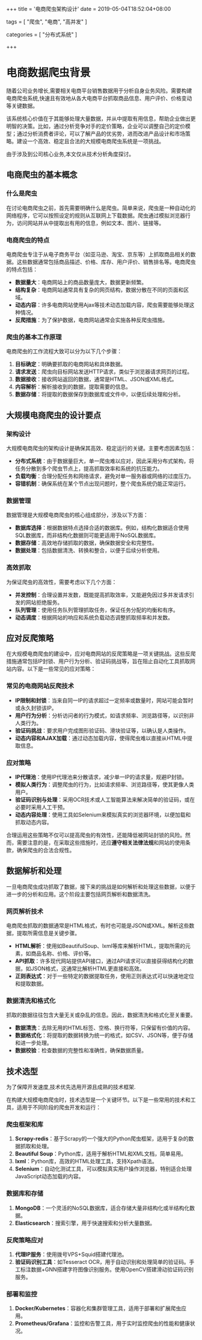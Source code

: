 +++
title = '电商爬虫架构设计'
date = 2019-05-04T18:52:04+08:00

tags = [
    "爬虫",
    "电商",
    "高并发"
]

categories = [
    "分布式系统"
]

+++
# 电商数据爬虫背景

随着公司业务增长,需要相关电商平台销售数据用于分析自身业务风险。需要构建电商爬虫系统,快速且有效地从各大电商平台抓取商品信息、用户评价、价格变动等关键数据。

该系统核心价值在于其能够处理大量数据，并从中提取有用信息，帮助企业做出更明智的决策。比如，通过分析竞争对手的定价策略，企业可以调整自己的定价模型；通过分析消费者评论，可以了解产品的优劣势，进而改进产品设计和市场策略。建设一个高效、稳定且合法的大规模电商爬虫系统是一项挑战。

由于涉及到公司核心业务,本文仅从技术分析角度探讨。

## 电商爬虫的基本概念

### 什么是爬虫
在讨论电商爬虫之前，首先需要明确什么是爬虫。简单来说，爬虫是一种自动化的网络程序，它可以按照设定的规则从互联网上下载数据。爬虫通过模拟浏览器行为，访问网站并从中提取出有用的信息，例如文本、图片、链接等。

### 电商爬虫的特点
电商爬虫专注于从电子商务平台（如亚马逊、淘宝、京东等）上抓取商品相关的数据。这些数据通常包括商品描述、价格、库存、用户评价、销售排名等。电商爬虫的特点包括：

- **数据量大**：电商网站上的商品数量庞大，数据更新频繁。
- **结构复杂**：电商网站通常具有复杂的网页结构，数据分散在不同的页面和区域。
- **动态内容**：许多电商网站使用Ajax等技术动态加载内容，爬虫需要能够处理这种情况。
- **反爬措施**：为了保护数据，电商网站通常会实施各种反爬虫措施。

### 爬虫的基本工作原理
电商爬虫的工作流程大致可以分为以下几个步骤：

1. **目标确定**：明确要抓取的电商网站和具体数据。
2. **请求发送**：爬虫向目标网站发送HTTP请求，类似于浏览器请求网页的过程。
3. **数据接收**：接收网站返回的数据，通常是HTML、JSON或XML格式。
4. **内容解析**：解析接收到的数据，提取需要的信息。
5. **数据存储**：将提取的数据保存到数据库或文件中，以便后续处理和分析。

## 大规模电商爬虫的设计要点

### 架构设计
大规模电商爬虫的架构设计是确保其高效、稳定运行的关键。主要考虑因素包括：

- **分布式系统**：由于数据量巨大，单一爬虫难以应对，因此采用分布式架构，将任务分散到多个爬虫节点上，提高抓取效率和系统的抗压能力。
- **负载均衡**：合理分配任务和网络请求，避免对单一服务器或网络的过度压力。
- **容错机制**：确保系统在某个节点出现问题时，整个爬虫系统仍能正常运行。

### 数据管理
数据管理是大规模电商爬虫的核心组成部分，涉及以下方面：

- **数据库选择**：根据数据特点选择合适的数据库。例如，结构化数据适合使用SQL数据库，而非结构化数据则可能更适用于NoSQL数据库。
- **数据存储**：高效地存储抓取的数据，确保数据安全和完整性。
- **数据处理**：包括数据清洗、转换和整合，以便于后续分析使用。

### 高效抓取
为保证爬虫的高效性，需要考虑以下几个方面：

- **并发控制**：合理设置并发数，既能提高抓取效率，又能避免因过多并发请求引发的网站拒绝服务。
- **队列管理**：使用任务队列管理抓取任务，保证任务分配的均衡和有序。
- **动态调度**：根据网站的响应和系统负载动态调整抓取频率和并发数。

## 应对反爬策略

在大规模电商爬虫的建设中，应对电商网站的反爬策略是一项关键挑战。这些反爬措施通常包括IP封锁、用户行为分析、验证码挑战等，旨在阻止自动化工具抓取网站内容。以下是一些常见的应对策略：

### 常见的电商网站反爬技术
- **IP限制和封锁**：当来自同一IP的请求超过一定频率或数量时，网站可能会暂时或永久封锁该IP。
- **用户行为分析**：分析访问者的行为模式，如请求频率、浏览路径等，以识别非人类行为。
- **验证码挑战**：要求用户完成图形验证码、滑块验证等，以确认是人类操作。
- **动态内容和AJAX加载**：通过动态加载内容，使得爬虫难以直接从HTML中提取信息。

### 应对策略
- **IP代理池**：使用IP代理池来分散请求，减少单一IP的请求量，规避IP封锁。
- **模拟人类行为**：调整爬虫的行为，比如请求频率、浏览路径等，使其更像人类用户。
- **验证码识别与处理**：采用OCR技术或人工智能算法来解决简单的验证码，或在必要时采用人工干预。
- **动态内容处理**：使用工具如Selenium来模拟真实的浏览器环境，以便加载和抓取动态内容。

合理运用这些策略不仅可以提高爬虫的有效性，还能降低被网站封锁的风险。然而，需要注意的是，在采取这些措施时，还应**遵守相关法律法规**和网站的使用条款，确保爬虫的合法合规性。

## 数据解析和处理

一旦电商爬虫成功抓取了数据，接下来的挑战是如何解析和处理这些数据，以便于进一步的分析和应用。这个阶段主要包括网页解析和数据清洗。

### 网页解析技术
电商爬虫抓取的数据通常是HTML格式，有时也可能是JSON或XML。解析这些数据，提取所需信息是关键步骤。

- **HTML解析**：使用如BeautifulSoup、lxml等库来解析HTML，提取所需的元素，如商品名称、价格、评价等。
- **API抓取**：许多现代网站提供API接口，通过API请求可以直接获得结构化的数据，如JSON格式，这通常比解析HTML更直接和高效。
- **正则表达式**：对于一些特定的数据提取任务，使用正则表达式可以快速地定位和提取数据。

### 数据清洗和格式化
抓取的数据往往包含大量无关或杂乱的信息。因此，数据清洗和格式化至关重要。

- **数据清洗**：去除无用的HTML标签、空格、换行符等，只保留有价值的内容。
- **数据格式化**：将提取的数据转换为统一的格式，如CSV、JSON等，便于存储和进一步处理。
- **数据校验**：检查数据的完整性和准确性，确保数据质量。


## 技术选型

为了保障开发速度,技术优先选用开源且成熟的技术框架.

在构建大规模电商爬虫时，技术选型是一个关键环节。以下是一些常用的技术和工具，适用于不同阶段的爬虫开发和运行：

### 爬虫框架和库
1. **Scrapy-redis**：基于Scrapy的一个强大的Python爬虫框架，适用于复杂的数据抓取和处理。
2. **Beautiful Soup**：Python库，适用于解析HTML和XML文档，简单易用。
3. **lxml**：Python库，高效的HTML处理工具，支持Xpath语法。
4. **Selenium**：自动化测试工具，可以模拟真实用户操作浏览器，特别适合处理JavaScript动态加载的内容。

### 数据库和存储
1. **MongoDB**：一个灵活的NoSQL数据库，适合存储大量非结构化或半结构化数据。
2. **Elasticsearch**：搜索引擎，用于快速搜索和分析大量数据。

### 反爬策略应对
1. **代理IP服务**：使用拨号VPS+Squid搭建代理池。
2. **验证码识别工具**：如Tesseract OCR，用于自动识别和处理简单的验证码。手工标注数据+GNN搭建字符图像识别服务。使用OpenCV搭建滑动验证码识别服务。

### 部署和监控
1. **Docker/Kubernetes**：容器化和集群管理工具，适用于部署和扩展爬虫应用。
2. **Prometheus/Grafana**：监控和告警工具，用于实时监控爬虫的性能和健康状况。
